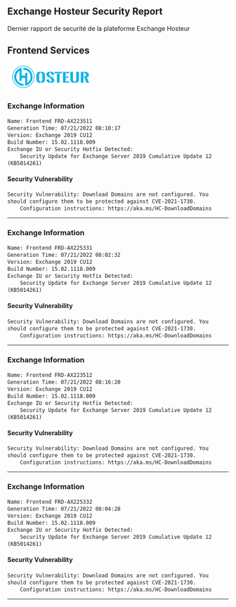 ## Exchange Hosteur Security Report
Dernier rapport de securité de la plateforme Exchange Hosteur

## Frontend Services
![logo](img/logo-hosteur_2021.png)

### Exchange Information
	Name: Frontend FRD-AX223511
	Generation Time: 07/21/2022 08:10:17
	Version: Exchange 2019 CU12
	Build Number: 15.02.1118.009
	Exchange IU or Security Hotfix Detected: 
		Security Update for Exchange Server 2019 Cumulative Update 12 (KB5014261)

#### Security Vulnerability
	Security Vulnerability: Download Domains are not configured. You should configure them to be protected against CVE-2021-1730.
		Configuration instructions: https://aka.ms/HC-DownloadDomains

---
### Exchange Information
	Name: Frontend FRD-AX225331
	Generation Time: 07/21/2022 08:02:32
	Version: Exchange 2019 CU12
	Build Number: 15.02.1118.009
	Exchange IU or Security Hotfix Detected: 
		Security Update for Exchange Server 2019 Cumulative Update 12 (KB5014261)

#### Security Vulnerability
	Security Vulnerability: Download Domains are not configured. You should configure them to be protected against CVE-2021-1730.
		Configuration instructions: https://aka.ms/HC-DownloadDomains

---
### Exchange Information
	Name: Frontend FRD-AX223512
	Generation Time: 07/21/2022 08:16:20
	Version: Exchange 2019 CU12
	Build Number: 15.02.1118.009
	Exchange IU or Security Hotfix Detected: 
		Security Update for Exchange Server 2019 Cumulative Update 12 (KB5014261)

#### Security Vulnerability
	Security Vulnerability: Download Domains are not configured. You should configure them to be protected against CVE-2021-1730.
		Configuration instructions: https://aka.ms/HC-DownloadDomains

---
### Exchange Information
	Name: Frontend FRD-AX225332
	Generation Time: 07/21/2022 08:04:28
	Version: Exchange 2019 CU12
	Build Number: 15.02.1118.009
	Exchange IU or Security Hotfix Detected: 
		Security Update for Exchange Server 2019 Cumulative Update 12 (KB5014261)

#### Security Vulnerability
	Security Vulnerability: Download Domains are not configured. You should configure them to be protected against CVE-2021-1730.
		Configuration instructions: https://aka.ms/HC-DownloadDomains

---
